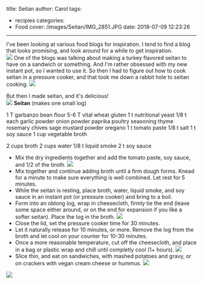 title: Seitan
author: Carol
tags:
  - recipies
categories:
  - Food
cover: /images/Seitan/IMG_2851.JPG
date: 2018-07-09 12:23:26
---

I've been looking at various food blogs for inspiration.  I tend to find a blog that looks promising, and look around for a while to get inspiration.  
![](/images/Seitan/IMG_2724.JPG)
One of the blogs was talking about making a turkey flavored seitan to have on a sandwich or something.  And I'm rather obsessed with my new instant pot, so I wanted to use it.
So then I had to figure out how to cook seitan in a pressure cooker, and that took me down a rabbit hole to seitan cooking. 
![](/images/Seitan/IMG_2725.JPG)

But then I made seitan, and it's delicious!   
![](/images/Seitan/IMG_2726.JPG)
__Seitan__ (makes one small log)

1 T garbanzo bean flour
5-6 T vital wheat gluten
1 t nutritional yeast
1/8 t each 
	garlic powder
    onion powder
    paprika
    poultry seasoning
    thyme
    rosemary
    chives
    sage
    mustard powder
    oregano
1 t tomato paste
1/8 t salt
1 t soy sauce
1 cup vegetable broth

2 cups broth
2 cups water
1/8 t liquid smoke
2 t soy sauce

- Mix the dry ingredients together and add the tomato paste, soy sauce, and 1/2 of the broth. 
![](/images/Seitan/IMG_2844.JPG)
- Mix together and continue adding broth until a firm dough forms.  Knead for a minute to make sure everything is well combined. Let rest for 5 minutes.
- While the seitan is resting, place broth, water, liquid smoke, and soy sauce in an instant pot (or pressure cooker) and bring to a boil. 
- Form into an oblong log, wrap in cheesecloth, firmly tie the end (leave some space either around, or on the end for expansion if you like a softer seitan).  Place the log in the broth.
![](/images/Seitan/IMG_2847.JPG)
- Close the lid, set the pressure cooker time for 30 minutes. 
- Let it naturally release for 10 minutes, or more.  Remove the log from the broth and let cool on your counter for 10-30 minutes.  
- Once a more reasonable temperature, cut off the cheesecloth, and place in a bag or plastic wrap and chill until completly cool (1+ hours).
![](/images/Seitan/IMG_2852.JPG)
- Slice thin, and eat on sandwiches, with mashed potatoes and gravy, or on crackers with vegan cream cheese or hummus.
![](/images/Seitan/IMG_2727.JPG)

![](/images/Seitan/IMG_2730.JPG)

